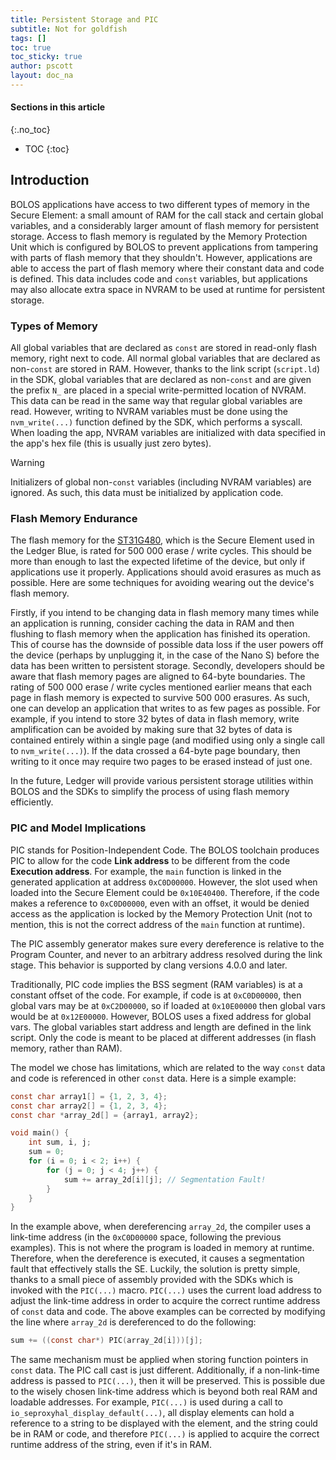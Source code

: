 ```yaml
---
title: Persistent Storage and PIC
subtitle: Not for goldfish
tags: []
toc: true
toc_sticky: true
author: pscott
layout: doc_na
---
```


#### Sections in this article
{:.no_toc}
* TOC
{:toc}

## Introduction

BOLOS applications have access to two different types of memory in the
Secure Element: a small amount of RAM for the call stack and certain
global variables, and a considerably larger amount of flash memory for
persistent storage. Access to flash memory is regulated by the Memory
Protection Unit which is configured by BOLOS to prevent applications
from tampering with parts of flash memory that they shouldn't. However,
applications are able to access the part of flash memory where their
constant data and code is defined. This data includes code and `const`
variables, but applications may also allocate extra space in NVRAM to be
used at runtime for persistent storage.

### Types of Memory

All global variables that are declared as `const` are stored in
read-only flash memory, right next to code. All normal global variables
that are declared as non-`const` are stored in RAM. However, thanks to
the link script (`script.ld`) in the SDK, global variables that are
declared as non-`const` and are given the prefix `N_` are placed in a
special write-permitted location of NVRAM. This data can be read in the
same way that regular global variables are read. However, writing to
NVRAM variables must be done using the `nvm_write(...)` function defined
by the SDK, which performs a syscall. When loading the app, NVRAM
variables are initialized with data specified in the app's hex file
(this is usually just zero bytes).

<div class="warning">

<div class="title">

Warning

</div>

Initializers of global non-`const` variables (including NVRAM variables)
are ignored. As such, this data must be initialized by application code.

</div>

### Flash Memory Endurance

The flash memory for the
[ST31G480](http://www.st.com/en/secure-mcus/st31g480.html), which is the
Secure Element used in the Ledger Blue, is rated for 500 000 erase /
write cycles. This should be more than enough to last the expected
lifetime of the device, but only if applications use it properly.
Applications should avoid erasures as much as possible. Here are some
techniques for avoiding wearing out the device's flash memory.

Firstly, if you intend to be changing data in flash memory many times
while an application is running, consider caching the data in RAM and
then flushing to flash memory when the application has finished its
operation. This of course has the downside of possible data loss if the
user powers off the device (perhaps by unplugging it, in the case of the
Nano S) before the data has been written to persistent storage.
Secondly, developers should be aware that flash memory pages are aligned
to 64-byte boundaries. The rating of 500 000 erase / write cycles
mentioned earlier means that each page in flash memory is expected to
survive 500 000 erasures. As such, one can develop an application that
writes to as few pages as possible. For example, if you intend to store
32 bytes of data in flash memory, write amplification can be avoided by
making sure that 32 bytes of data is contained entirely within a single
page (and modified using only a single call to `nvm_write(...)`). If the
data crossed a 64-byte page boundary, then writing to it once may
require two pages to be erased instead of just one.

In the future, Ledger will provide various persistent storage utilities
within BOLOS and the SDKs to simplify the process of using flash memory
efficiently.

### PIC and Model Implications

PIC stands for Position-Independent Code. The BOLOS toolchain produces
PIC to allow for the code **Link address** to be different from the code
**Execution address**. For example, the `main` function is linked in the
generated application at address `0xC0D00000`. However, the slot used
when loaded into the Secure Element could be `0x10E40400`. Therefore, if
the code makes a reference to `0xC0D00000`, even with an offset, it
would be denied access as the application is locked by the Memory
Protection Unit (not to mention, this is not the correct address of the
`main` function at runtime).

The PIC assembly generator makes sure every dereference is relative to
the Program Counter, and never to an arbitrary address resolved during
the link stage. This behavior is supported by clang versions 4.0.0 and
later.

Traditionally, PIC code implies the BSS segment (RAM variables) is at a
constant offset of the code. For example, if code is at `0xC0D00000`,
then global vars may be at `0xC2D00000`, so if loaded at `0x10E00000`
then global vars would be at `0x12E00000`. However, BOLOS uses a fixed
address for global vars. The global variables start address and length
are defined in the link script. Only the code is meant to be placed at
different addresses (in flash memory, rather than RAM).

The model we chose has limitations, which are related to the way `const`
data and code is referenced in other `const` data. Here is a simple
example:

``` c
const char array1[] = {1, 2, 3, 4};
const char array2[] = {1, 2, 3, 4};
const char *array_2d[] = {array1, array2};

void main() {
    int sum, i, j;
    sum = 0;
    for (i = 0; i < 2; i++) {
        for (j = 0; j < 4; j++) {
            sum += array_2d[i][j]; // Segmentation Fault!
        }
    }
}
```

In the example above, when dereferencing `array_2d`, the compiler uses a
link-time address (in the `0xC0D00000` space, following the previous
examples). This is not where the program is loaded in memory at runtime.
Therefore, when the dereference is executed, it causes a segmentation
fault that effectively stalls the SE. Luckily, the solution is pretty
simple, thanks to a small piece of assembly provided with the SDKs which
is invoked with the `PIC(...)` macro. `PIC(...)` uses the current load
address to adjust the link-time address in order to acquire the correct
runtime address of `const` data and code. The above examples can be
corrected by modifying the line where `array_2d` is dereferenced to do
the following:

``` c
sum += ((const char*) PIC(array_2d[i]))[j];
```

The same mechanism must be applied when storing function pointers in
`const` data. The PIC call cast is just different. Additionally, if a
non-link-time address is passed to `PIC(...)`, then it will be
preserved. This is possible due to the wisely chosen link-time address
which is beyond both real RAM and loadable addresses. For example,
`PIC(...)` is used during a call to
`io_seproxyhal_display_default(...)`, all display elements can hold a
reference to a string to be displayed with the element, and the string
could be in RAM or code, and therefore `PIC(...)` is applied to acquire
the correct runtime address of the string, even if it's in RAM.

